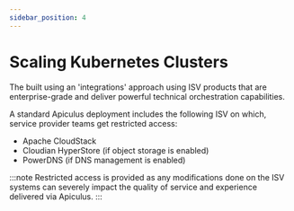 ```yaml
---
sidebar_position: 4
---
```

# Scaling Kubernetes Clusters

The built using an 'integrations' approach using ISV products that are enterprise-grade and deliver powerful technical orchestration capabilities.

A standard Apiculus deployment includes the following ISV on which, service provider teams get restricted access:

- Apache CloudStack
- Cloudian HyperStore (if object storage is enabled)
- PowerDNS (if DNS management is enabled)



:::note
Restricted access is provided as any modifications done on the ISV systems can severely impact the quality of service and experience delivered via Apiculus.
:::